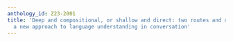 ```yaml
---
anthology_id: Z23-2001
title: 'Deep and compositional, or shallow and direct: two routes and one loop for
  a new approach to language understanding in conversation'
---
```

